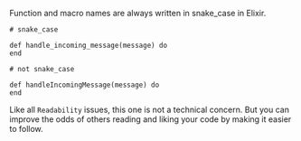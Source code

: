 Function and macro names are always written in snake_case in Elixir.

    # snake_case

    def handle_incoming_message(message) do
    end

    # not snake_case

    def handleIncomingMessage(message) do
    end

Like all `Readability` issues, this one is not a technical concern.
But you can improve the odds of others reading and liking your code by making
it easier to follow.
